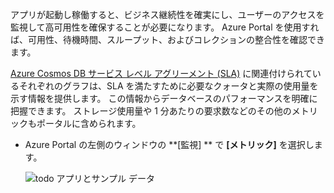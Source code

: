 アプリが起動し稼働すると、ビジネス継続性を確実にし、ユーザーのアクセスを監視して高可用性を確保することが必要になります。 Azure Portal を使用すれば、可用性、待機時間、スループット、およびコレクションの整合性を確認できます。 

[Azure Cosmos DB サービス レベル アグリーメント (SLA)](https://azure.microsoft.com/support/legal/sla/cosmos-db/) に関連付けられているそれぞれのグラフは、SLA を満たすために必要なクォータと実際の使用量を示す情報を提供します。 この情報からデータベースのパフォーマンスを明確に把握できます。 ストレージ使用量や 1 分あたりの要求数などのその他のメトリックもポータルに含められます。

* Azure Portal の左側のウィンドウの **[監視] ** で **[メトリック]** を選択します。

   ![todo アプリとサンプル データ](./media/cosmos-db-tutorial-review-slas/azure-cosmosdb-portal-metrics-slas.png)